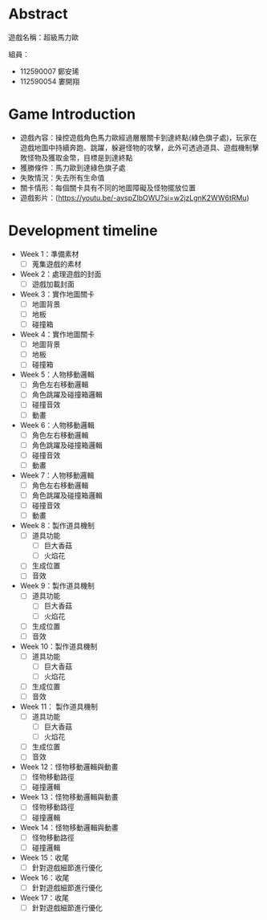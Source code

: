# Abstract

遊戲名稱：超級馬力歐

組員：

- 112590007 鄭安琋
- 112590054 婁開翔

# Game Introduction

- 遊戲內容：操控遊戲角色馬力歐經過層層關卡到達終點(綠色旗子處)，玩家在遊戲地圖中持續奔跑、跳躍，躲避怪物的攻擊，此外可透過道具、遊戲機制擊敗怪物及獲取金幣，目標是到達終點
- 獲勝條件：馬力歐到達綠色旗子處
- 失敗情況：失去所有生命值
- 關卡情形：每個關卡具有不同的地圖障礙及怪物擺放位置
- 遊戲影片：(https://youtu.be/-avspZlbOWU?si=w2jzLgnK2WW6tRMu)

# Development timeline

- Week 1：準備素材
  - [ ] 蒐集遊戲的素材

- Week 2：處理遊戲的封面
  - [ ] 遊戲加載封面
- Week 3：實作地圖關卡
  - [ ] 地圖背景
  - [ ] 地板
  - [ ] 碰撞箱
- Week 4：實作地圖關卡
  - [ ] 地圖背景
  - [ ] 地板
  - [ ] 碰撞箱

- Week 5：人物移動邏輯
  - [ ] 角色左右移動邏輯
  - [ ] 角色跳躍及碰撞箱邏輯
  - [ ] 碰撞音效  
  - [ ] 動畫
- Week 6：人物移動邏輯
  - [ ] 角色左右移動邏輯
  - [ ] 角色跳躍及碰撞箱邏輯
  - [ ] 碰撞音效
  - [ ] 動畫
- Week 7：人物移動邏輯
  - [ ] 角色左右移動邏輯
  - [ ] 角色跳躍及碰撞箱邏輯
  - [ ] 碰撞音效
  - [ ] 動畫

- Week 8：製作道具機制
  - [ ] 道具功能
      - [ ] 巨大香菇
      - [ ] 火焰花
  - [ ] 生成位置
  - [ ] 音效
- Week 9：製作道具機制
  - [ ] 道具功能
      - [ ] 巨大香菇
      - [ ] 火焰花
  - [ ] 生成位置
  - [ ] 音效  
- Week 10：製作道具機制
  - [ ] 道具功能
      - [ ] 巨大香菇
      - [ ] 火焰花
  - [ ] 生成位置
  - [ ] 音效
- Week 11： 製作道具機制
  - [ ] 道具功能
      - [ ] 巨大香菇
      - [ ] 火焰花
  - [ ] 生成位置
  - [ ] 音效

- Week 12：怪物移動邏輯與動畫
  - [ ] 怪物移動路徑
  - [ ] 碰撞邏輯
- Week 13：怪物移動邏輯與動畫
  - [ ] 怪物移動路徑
  - [ ] 碰撞邏輯
- Week 14：怪物移動邏輯與動畫
  - [ ] 怪物移動路徑
  - [ ] 碰撞邏輯

- Week 15：收尾
  - [ ] 針對遊戲細節進行優化
- Week 16：收尾
  - [ ] 針對遊戲細節進行優化
- Week 17：收尾
  - [ ] 針對遊戲細節進行優化